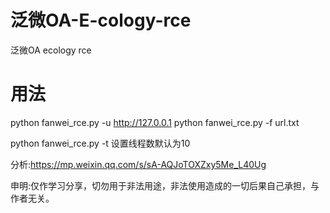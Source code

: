 # 泛微OA-E-cology-rce
泛微OA ecology rce
# 用法
python fanwei_rce.py -u http://127.0.0.1
python fanwei_rce.py -f url.txt

python fanwei_rce.py -t 设置线程数默认为10

分析:https://mp.weixin.qq.com/s/sA-AQJoTOXZxy5Me_L40Ug

申明:仅作学习分享，切勿用于非法用途，非法使用造成的一切后果自己承担，与作者无关。
